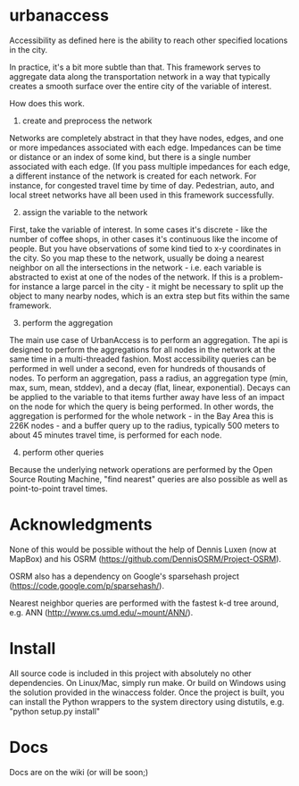 urbanaccess
===========

Accessibility as defined here is the ability to reach other specified locations in the city.

In practice, it's a bit more subtle than that.  This framework serves to aggregate data along the transportation network in a way that typically creates a smooth surface over the entire city of the variable of interest.

How does this work.  

1) create and preprocess the network

Networks are completely abstract in that they have nodes, edges, and one or more impedances associated with each edge.  Impedances can be time or distance or an index of some kind, but there is a single number associated with each edge.  (If you pass multiple impedances for each edge, a different instance of the network is created for each network.  For instance, for congested travel time by time of day.  Pedestrian, auto, and local street networks have all been used in this framework successfully.

2) assign the variable to the network

First, take the variable of interest.  In some cases it's discrete - like the number of coffee shops, in other cases it's continuous like the income of people.  But you have observations of some kind tied to x-y coordinates in the city.  So you map these to the network, usually be doing a nearest neighbor on all the intersections in the network - i.e. each variable is abstracted to exist at one of the nodes of the network.  If this is a problem-  for instance a large parcel in the city - it might be necessary to split up the object to many nearby nodes, which is an extra step but fits within the same framework.

3) perform the aggregation

The main use case of UrbanAccess is to perform an aggregation.  The api is designed to perform the aggregations for all nodes in the network at the same time in a multi-threaded fashion.  Most accessibility queries can be performed in well under a second, even for hundreds of thousands of nodes.  To perform an aggregation, pass a radius, an aggregation type (min, max, sum, mean, stddev), and a decay (flat, linear, exponential).  Decays can be applied to the variable to that items further away have less of an impact on the node for which the query is being performed.  In other words, the aggregation is performed for the whole network - in the Bay Area this is 226K nodes - and a buffer query up to the radius, typically 500 meters to about 45 minutes travel time, is performed for each node.

4) perform other queries

Because the underlying network operations are performed by the Open Source Routing Machine, "find nearest" queries are also possible as well as point-to-point travel times.

Acknowledgments
==============

None of this would be possible without the help of Dennis Luxen (now at MapBox) and his OSRM (https://github.com/DennisOSRM/Project-OSRM).

OSRM also has a dependency on Google's sparsehash project (https://code.google.com/p/sparsehash/).  

Nearest neighbor queries are performed with the fastest k-d tree around, e.g. ANN (http://www.cs.umd.edu/~mount/ANN/).  

Install
=====
All source code is included in this project with absolutely no other dependencies.  On Linux/Mac, simply run make.  Or build on Windows using the solution provided in the winaccess folder.  Once the project is built, you can install the Python wrappers to the system directory using distutils, e.g. "python setup.py install"

Docs
====

Docs are on the wiki (or will be soon;)

